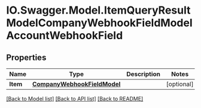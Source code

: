# IO.Swagger.Model.ItemQueryResultModelCompanyWebhookFieldModelAccountWebhookField
## Properties

Name | Type | Description | Notes
------------ | ------------- | ------------- | -------------
**Item** | [**CompanyWebhookFieldModel**](CompanyWebhookFieldModel.md) |  | [optional] 

[[Back to Model list]](../README.md#documentation-for-models) [[Back to API list]](../README.md#documentation-for-api-endpoints) [[Back to README]](../README.md)

